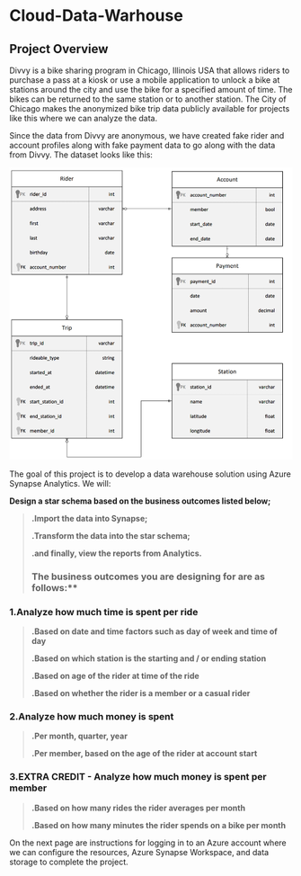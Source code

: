 # Cloud-Data-Warhouse

## Project Overview
Divvy is a bike sharing program in Chicago, Illinois USA that allows riders to purchase a pass at a kiosk or use a mobile application to unlock a bike at stations around the city and use the bike for a specified amount of time. The bikes can be returned to the same station or to another station. The City of Chicago makes the anonymized bike trip data publicly available for projects like this where we can analyze the data.

Since the data from Divvy are anonymous, we have created fake rider and account profiles along with fake payment data to go along with the data from Divvy. The dataset looks like this:

 ![](Bike_ERD.png?raw=True)

The goal of this project is to develop a data warehouse solution using Azure Synapse Analytics. We will:

**Design a star schema based on the business outcomes listed below;**
>
>**.Import the data into Synapse;**
>
>**.Transform the data into the star schema;**
>
>**.and finally, view the reports from Analytics.**
>
> ### The business outcomes you are designing for are as follows:**
>
 ### 1.Analyze how much time is spent per ride
   >
   >**.Based on date and time factors such as day of week and time of day**
   >
   >**.Based on which station is the starting and / or ending station**
   >
   >**.Based on age of the rider at time of the ride**
   >
   >**.Based on whether the rider is a member or a casual rider**
   >
### 2.Analyze how much money is spent
>
  >**.Per month, quarter, year**
  >
  >**.Per member, based on the age of the rider at account start**
  >
### 3.EXTRA CREDIT - Analyze how much money is spent per member
  >
  >**.Based on how many rides the rider averages per month**
  >
  >**.Based on how many minutes the rider spends on a bike per month**
  >
On the next page are instructions for logging in to an Azure account where we can configure the resources, Azure Synapse Workspace, and data storage to complete the project.
